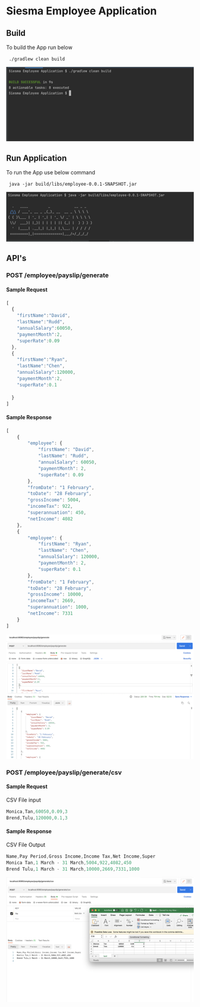 # Siesma Employee Application

## Build

To build the App run below

```
 ./gradlew clean build
```
![alt text](https://github.com/AishwaryaChavan12/SeismaEmployeeApplication/blob/main/demo/1.png)

## Run Application
To run the App use below command

```
 java -jar build/libs/employee-0.0.1-SNAPSHOT.jar  
```
![alt text](https://github.com/AishwaryaChavan12/SeismaEmployeeApplication/blob/main/demo/2.png)

## API's
### POST /employee/payslip/generate
#### Sample Request
```javascript
[
  {
  	"firstName":"David",
   	"lastName":"Rudd",
   	"annualSalary":60050,
  	"paymentMonth":2,
  	"superRate":0.09
  },
  {
   	"firstName":"Ryan",
   	"lastName":"Chen",
   	"annualSalary":120000,
   	"paymentMonth":2,
   	"superRate":0.1
    
  }
]

```
#### Sample Response
```javascript
[
    {
        "employee": {
            "firstName": "David",
            "lastName": "Rudd",
            "annualSalary": 60050,
            "paymentMonth": 2,
            "superRate": 0.09
        },
        "fromDate": "1 February",
        "toDate": "28 February",
        "grossIncome": 5004,
        "incomeTax": 922,
        "superannuation": 450,
        "netIncome": 4082
    },
    {
        "employee": {
            "firstName": "Ryan",
            "lastName": "Chen",
            "annualSalary": 120000,
            "paymentMonth": 2,
            "superRate": 0.1
        },
        "fromDate": "1 February",
        "toDate": "28 February",
        "grossIncome": 10000,
        "incomeTax": 2669,
        "superannuation": 1000,
        "netIncome": 7331
    }
]
```
![alt text](https://github.com/AishwaryaChavan12/SeismaEmployeeApplication/blob/main/demo/3.png)

### POST /employee/payslip/generate/csv
#### Sample Request
CSV File input
```javascript
Monica,Tan,60050,0.09,3
Brend,Tulu,120000,0.1,3
```

#### Sample Response
CSV File Output
```javascript
Name,Pay Period,Gross Income,Income Tax,Net Income,Super
Monica Tan,1 March - 31 March,5004,922,4082,450
Brend Tulu,1 March - 31 March,10000,2669,7331,1000
```
![alt text](https://github.com/AishwaryaChavan12/SeismaEmployeeApplication/blob/main/demo/4.png)

